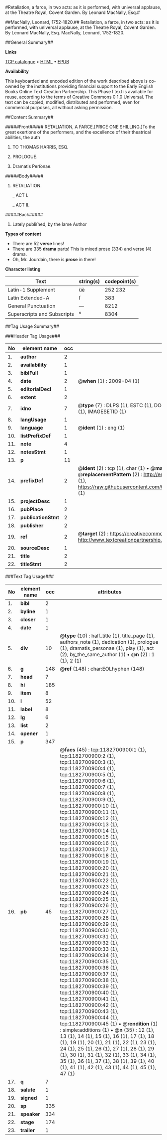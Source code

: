 #Retaliation, a farce, in two acts: as it is performed, with universal applause, at the Theatre Royal, Covent Garden. By Leonard MacNally, Esq.#

##MacNally, Leonard, 1752-1820.##
Retaliation, a farce, in two acts: as it is performed, with universal applause, at the Theatre Royal, Covent Garden. By Leonard MacNally, Esq.
MacNally, Leonard, 1752-1820.

##General Summary##

**Links**

[TCP catalogue](http://www.ota.ox.ac.uk/tcp/)  • 
[HTML](http://tei.it.ox.ac.uk/tcp/Texts-HTML/free/004/004795603.html)  • 
[EPUB](http://tei.it.ox.ac.uk/tcp/Texts-EPUB/free/004/004795603.epub)

**Availability**

This keyboarded and encoded edition of the
	       work described above is co-owned by the institutions
	       providing financial support to the Early English Books
	       Online Text Creation Partnership. This Phase I text is
	       available for reuse, according to the terms of Creative
	       Commons 0 1.0 Universal. The text can be copied,
	       modified, distributed and performed, even for
	       commercial purposes, all without asking permission.


##Content Summary##

#####Front#####
RETALIATION, A FARCE.[PRICE ONE SHILLING.]To the great exertions of the performers, and the excellence of their theatrical abilities, the auth
1. TO THOMAS HARRIS, ESQ.

1. PROLOGUE.

1. Dramatis Perſonae.

#####Body#####

1. RETALIATION.

    _ ACT I.

    _ ACT II.

#####Back#####

1. Lately publiſhed, by the ſame Author

**Types of content**

  * There are 52 **verse** lines!
  * There are 335 **drama** parts! This is mixed prose (334) and verse (4) drama.
  * Oh, Mr. Jourdain, there is **prose** in there!

**Character listing**


|Text|string(s)|codepoint(s)|
|---|---|---|
|Latin-1 Supplement|üè|252 232|
|Latin Extended-A|ſ|383|
|General Punctuation|—|8212|
|Superscripts             and Subscripts|⁰|8304|

##Tag Usage Summary##

###Header Tag Usage###

|No|element name|occ|attributes|
|---|---|---|---|
|1.|__author__|2||
|2.|__availability__|1||
|3.|__biblFull__|1||
|4.|__date__|2| @__when__ (1) : 2009-04 (1)|
|5.|__editorialDecl__|1||
|6.|__extent__|2||
|7.|__idno__|7| @__type__ (7) : DLPS (1), ESTC (1), DOCNO (1), TCP (1), GALEDOCNO (1), CONTENTSET (1), IMAGESETID (1)|
|8.|__langUsage__|1||
|9.|__language__|1| @__ident__ (1) : eng (1)|
|10.|__listPrefixDef__|1||
|11.|__note__|4||
|12.|__notesStmt__|1||
|13.|__p__|11||
|14.|__prefixDef__|2| @__ident__ (2) : tcp (1), char (1)  •  @__matchPattern__ (2) : ([0-9\-]+):([0-9IVX]+) (1), (.+) (1)  •  @__replacementPattern__ (2) : http://eebo.chadwyck.com/downloadtiff?vid=$1&page=$2 (1), https://raw.githubusercontent.com/textcreationpartnership/Texts/master/tcpchars.xml#$1 (1)|
|15.|__projectDesc__|1||
|16.|__pubPlace__|2||
|17.|__publicationStmt__|2||
|18.|__publisher__|2||
|19.|__ref__|2| @__target__ (2) : https://creativecommons.org/publicdomain/zero/1.0/ (1), http://www.textcreationpartnership.org/docs/. (1)|
|20.|__sourceDesc__|1||
|21.|__title__|2||
|22.|__titleStmt__|2||


###Text Tag Usage###

|No|element name|occ|attributes|
|---|---|---|---|
|1.|__bibl__|2||
|2.|__byline__|1||
|3.|__closer__|1||
|4.|__date__|1||
|5.|__div__|10| @__type__ (10) : half_title (1), title_page (1), authors_note (1), dedication (1), prologue (1), dramatis_personae (1), play (1), act (2), by_the_same_author (1)  •  @__n__ (2) : 1 (1), 2 (1)|
|6.|__g__|148| @__ref__ (148) : char:EOLhyphen (148)|
|7.|__head__|7||
|8.|__hi__|185||
|9.|__item__|8||
|10.|__l__|52||
|11.|__label__|8||
|12.|__lg__|6||
|13.|__list__|2||
|14.|__opener__|1||
|15.|__p__|347||
|16.|__pb__|45| @__facs__ (45) : tcp:1182700900:1 (1), tcp:1182700900:2 (1), tcp:1182700900:3 (1), tcp:1182700900:4 (1), tcp:1182700900:5 (1), tcp:1182700900:6 (1), tcp:1182700900:7 (1), tcp:1182700900:8 (1), tcp:1182700900:9 (1), tcp:1182700900:10 (1), tcp:1182700900:11 (1), tcp:1182700900:12 (1), tcp:1182700900:13 (1), tcp:1182700900:14 (1), tcp:1182700900:15 (1), tcp:1182700900:16 (1), tcp:1182700900:17 (1), tcp:1182700900:18 (1), tcp:1182700900:19 (1), tcp:1182700900:20 (1), tcp:1182700900:21 (1), tcp:1182700900:22 (1), tcp:1182700900:23 (1), tcp:1182700900:24 (1), tcp:1182700900:25 (1), tcp:1182700900:26 (1), tcp:1182700900:27 (1), tcp:1182700900:28 (1), tcp:1182700900:29 (1), tcp:1182700900:30 (1), tcp:1182700900:31 (1), tcp:1182700900:32 (1), tcp:1182700900:33 (1), tcp:1182700900:34 (1), tcp:1182700900:35 (1), tcp:1182700900:36 (1), tcp:1182700900:37 (1), tcp:1182700900:38 (1), tcp:1182700900:39 (1), tcp:1182700900:40 (1), tcp:1182700900:41 (1), tcp:1182700900:42 (1), tcp:1182700900:43 (1), tcp:1182700900:44 (1), tcp:1182700900:45 (1)  •  @__rendition__ (1) : simple:additions (1)  •  @__n__ (35) : 12 (1), 13 (1), 14 (1), 15 (1), 16 (1), 17 (1), 18 (1), 19 (1), 20 (1), 21 (1), 22 (1), 23 (1), 24 (1), 25 (1), 26 (1), 27 (1), 28 (1), 29 (1), 30 (1), 31 (1), 32 (1), 33 (1), 34 (1), 35 (1), 36 (1), 37 (1), 38 (1), 39 (1), 40 (1), 41 (1), 42 (1), 43 (1), 44 (1), 45 (1), 47 (1)|
|17.|__q__|7||
|18.|__salute__|1||
|19.|__signed__|1||
|20.|__sp__|335||
|21.|__speaker__|334||
|22.|__stage__|174||
|23.|__trailer__|1||
